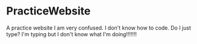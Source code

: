 # PracticeWebsite
A practice website
I am very confused. I don't know how to code. Do I just type? I'm typing but I don't know what I'm doing!!!!!!!
